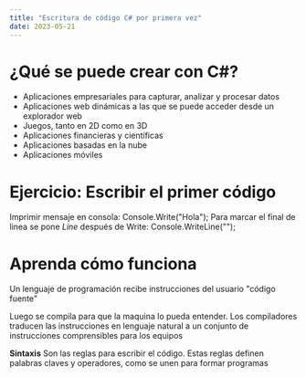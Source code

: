 ```yaml
---
title: "Escritura de código C# por primera vez"
date: 2023-05-21
---
```


# ¿Qué se puede crear con C#?

- Aplicaciones empresariales para capturar, analizar y procesar datos
- Aplicaciones web dinámicas a las que se puede acceder desde un explorador web
- Juegos, tanto en 2D como en 3D
- Aplicaciones financieras y científicas
- Aplicaciones basadas en la nube
- Aplicaciones móviles

# Ejercicio: Escribir el primer código

Imprimir mensaje en consola: Console.Write("Hola");
Para marcar el final de linea se pone *Line* después de Write: Console.WriteLine("");

# Aprenda cómo funciona

Un lenguaje de programación recibe instrucciones del usuario "código fuente"

Luego se compila para que la maquina lo pueda entender. Los compiladores  traducen las instrucciones en lenguaje natural a un conjunto de instrucciones comprensibles para los equipos

**Sintaxis** Son las reglas para escribir el código. Estas reglas definen palabras claves y operadores, como se unen para formar programas